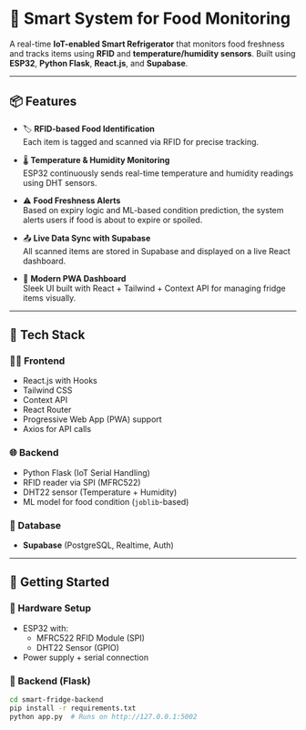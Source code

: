 # 🧠 Smart System for Food Monitoring

A real-time **IoT-enabled Smart Refrigerator** that monitors food freshness and tracks items using **RFID** and **temperature/humidity sensors**. Built using **ESP32**, **Python Flask**, **React.js**, and **Supabase**.

---

## 📦 Features

- 🏷️ **RFID-based Food Identification**  
  Each item is tagged and scanned via RFID for precise tracking.

- 🌡️ **Temperature & Humidity Monitoring**  
  ESP32 continuously sends real-time temperature and humidity readings using DHT sensors.

- ⚠️ **Food Freshness Alerts**  
  Based on expiry logic and ML-based condition prediction, the system alerts users if food is about to expire or spoiled.

- 📤 **Live Data Sync with Supabase**  
  All scanned items are stored in Supabase and displayed on a live React dashboard.

- 📱 **Modern PWA Dashboard**  
  Sleek UI built with React + Tailwind + Context API for managing fridge items visually.

---

## 🧠 Tech Stack

### 👨‍💻 Frontend
- React.js with Hooks
- Tailwind CSS
- Context API
- React Router
- Progressive Web App (PWA) support
- Axios for API calls

### 🌐 Backend
- Python Flask (IoT Serial Handling)
- RFID reader via SPI (MFRC522)
- DHT22 sensor (Temperature + Humidity)
- ML model for food condition (`joblib`-based)

### 🔗 Database
- **Supabase** (PostgreSQL, Realtime, Auth)

---

## 🚀 Getting Started

### 🔌 Hardware Setup
- ESP32 with:
  - MFRC522 RFID Module (SPI)
  - DHT22 Sensor (GPIO)
- Power supply + serial connection

### 🧪 Backend (Flask)
```bash
cd smart-fridge-backend
pip install -r requirements.txt
python app.py  # Runs on http://127.0.0.1:5002
